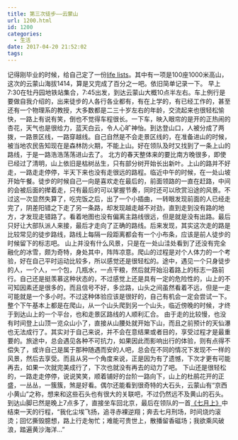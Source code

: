 ```yaml
---
title: 第三次徒步——云蒙山
url: 1200.html
id: 1200
categories:
  - 生活
date: 2017-04-20 21:52:02
tags:
---
```


记得刚毕业的时候，给自己定了一份[life lists](http://www.wangmingkuo.com/life/my-life-list/)。其中有一项是100座1000米高山，这次的云蒙山海拔1414，算是又完成了百分之一吧。依旧简单记录一下。 早上7:30在牡丹园地铁站集合，7:45出发，到达云蒙山大概10点半左右。车上例行是要做自我介绍的，出来徒步的人各行各业都有，有在上学的，有已经工作的，甚至还有一个物理系的教授，大多数都是二三十岁左右的年龄，交流起来也很轻松愉快，一路上有说有笑，倒也不觉得车程很长。一下车，映入眼帘的是开的正热闹的杏花，天气也是很给力，蓝天白云，令人心旷神怡。到达登山口，人被分成了两拨，一路景区线，一路穿越线。自己自然是不会走景区线的，在准备进山的时候，被当地农民告知现在是森林防火期，不能上山。好在领队及时又找到了一条上山的路线，于是一路浩浩荡荡进山去了。 北方的春天整体来的要比南方晚很多，即使已经过了清明，山上依旧是枯树丛生，只有部分树开始长出新叶。上山的路并不好走，一路走走停停，半天下来也没有走很远的路程。临近中午的时候，在一处山坡开始午餐。徒步的时候自己一向是喜欢走在最后的，前面领路的一直在赶路，中间的会被后面的撵着走，只有最后的可以掌握节奏，同时还可以欣赏沿途的风景。不过这一次显然失算了，吃完饭之后，出了一个小插曲，一转眼发现前面的人已经走完了，阴差阳错之下走了另一条路，却发现越走越不对劲，直到走到没有路的地方，才发现走错路了。看着地图也没有偏离主路线很远，但是就是没有出路。最后只好让大部队派人来接，最后才走向了正确的路线。后来发现，其实这次走的路是比较常见的徒步路线，路线上每隔一段距离都会有一个小布条，应该是前人徒步的时候留下的标志吧。 山上并没有什么风景，只是在一处山洼处看到了还没有完全融化的冰雪，颇为奇特，身处其中，阵阵凉意。爬山的过程是对个人体力的一个考验，好在自己平时运动比较多，所以感觉还是很轻松的。途中，遇见一个只身徒步的人，一个人，一个包，几瓶水，一点干粮，然后就开始沿着路上的标志一路前行。自己还是挺羡慕这种状态的，不过感觉上还是具有一定的危险性的，山上的不可知因素还是很多的，而且信号不好，多岔路，山头之间虽然看着不远，但是一走可能就是一个多小时。不过这种体验应该是很好的，自己有机会一定会尝试一下。整个下午基本上都是在爬山，从一个山头爬到另一个山头，临近傍晚的时候，才终于到达山上的一个平台，也和走景区路线的人顺利汇合。 由于走的比较慢，也没有时间登上山顶一览众山小了，直接从山腰处就开始下山，而且之前预计的天仙瀑也无法成行了。其实对于自己来说，并不会在意结果或者目的，享受过程才是最重要的。旅途中，总会遇见各种不可抗力，如果因此而影响出行的体验，则有点得不偿失了，或许自己是属于那种随遇而安的人吧，总会在不同的情况下发现不一样的风景，然后去享受。而且从另一个角度来说，正是因为有了遗憾，下次才更有可能再去，如果一次就完美成行了，下次也就没有再去的动力了吧。 下山还是很轻松的，一路走走停停，说说笑笑，顺着铺好的台阶一路向下，山上的杜鹃花开的正盛，一丛丛，一簇簇，煞是好看。偶尔还能看到很奇特的大石头，云蒙山有“京西小黄山”之称，想来和这些石头也有很大的关联吧，不过仍然远不及黄山的石头。到达山脚已然是晚上7点多了，直接坐车回北京，最后在领队的一首[《七月上》](http://music.163.com/#/song?id=31445554)中结束一天的行程，“我化尘埃飞扬，追寻赤裸逆翔；奔去七月刑场，时间烧灼滚烫；回忆撕毁臆想，路上行走匆忙；难能可贵世上，散播留香磁场；我欲乘风破浪，踏遍黄沙海洋...”